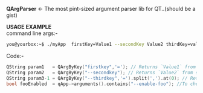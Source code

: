 __QArgParser__ <- The most pint-sized argument parser lib for QT..(should be a gist)


__USAGE EXAMPLE__<br>
command line args:-
```bash
you@yourbox:~$ ./myApp  firstKey=Value1 --secondKey Value2 thirdKey=val3.1,val3.2,val3.3 --enable-foo
```

Code:-
```cpp
QString param1   = QArgByKey("firstkey",'='); // Returns `Value1` from first pair
QString param2   = QArgByKey("--secondkey"); // Returns `Value2` from second pair
QString param3-1 = QArgByKey("--thirdkey",'=').split(',').at(0); // Returns `val3.1`
bool fooEnabled  = qApp->arguments().contains("--enable-foo"); //To check for `--enable-foo`
```
